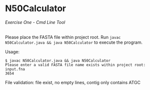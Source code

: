 # N50Calculator
###### Exercise One - Cmd Line Tool

Please place the FASTA file within project root.
Run `javac N50Calculator.java && java N50Calculator` to execute the program.

Usage:
```
$ javac N50Calculator.java && java N50Calculator
Please enter a valid FASTA file name exists within project root:
input.fna
3654
```

File validation: file exist, no empty lines, contig only contains ATGC

